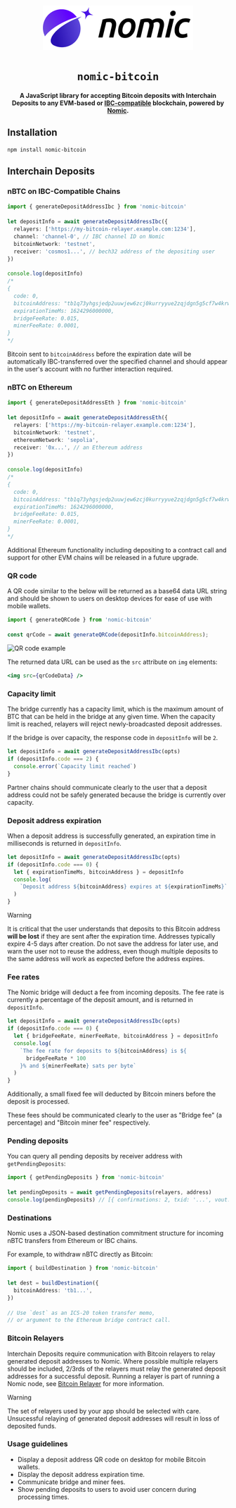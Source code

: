<div align="center">

<picture>
  <source media="(prefers-color-scheme: dark)" srcset="https://raw.githubusercontent.com/nomic-io/nomic/develop/nomic-logo-dark-100.png">
  <source media="(prefers-color-scheme: light)" srcset="https://raw.githubusercontent.com/nomic-io/nomic/develop/nomic-logo-100.png">
  <img alt="Nomic" src="https://raw.githubusercontent.com/nomic-io/nomic/develop/nomic-logo-100.png">
</picture>

  <h1><code>nomic-bitcoin</code></h1>

<strong>A JavaScript library for accepting Bitcoin deposits with Interchain Deposits to any EVM-based or <a
  href="https://www.ibcprotocol.dev">IBC-compatible</a> blockchain, powered by <a
  href="https://nomic.io">Nomic</a>.</strong>

</div>

## Installation

```
npm install nomic-bitcoin
```

## Interchain Deposits

### nBTC on IBC-Compatible Chains

```typescript
import { generateDepositAddressIbc } from 'nomic-bitcoin'

let depositInfo = await generateDepositAddressIbc({
  relayers: ['https://my-bitcoin-relayer.example.com:1234'],
  channel: 'channel-0', // IBC channel ID on Nomic
  bitcoinNetwork: 'testnet',
  receiver: 'cosmos1...', // bech32 address of the depositing user
})

console.log(depositInfo)
/*
{
  code: 0,
  bitcoinAddress: "tb1q73yhgsjedp2uuwjew6zcj0kurryyue2zqjdgn5g5cf7w4krwgtusgsmpku",
  expirationTimeMs: 1624296000000,
  bridgeFeeRate: 0.015,
  minerFeeRate: 0.0001,
}
*/
```

Bitcoin sent to `bitcoinAddress` before the expiration date will be automatically IBC-transferred over the specified channel and should appear in the user's account with no further interaction required.

### nBTC on Ethereum

```typescript
import { generateDepositAddressEth } from 'nomic-bitcoin'

let depositInfo = await generateDepositAddressEth({
  relayers: ['https://my-bitcoin-relayer.example.com:1234'],
  bitcoinNetwork: 'testnet',
  ethereumNetwork: 'sepolia',
  receiver: '0x...', // an Ethereum address
})

console.log(depositInfo)
/*
{
  code: 0,
  bitcoinAddress: "tb1q73yhgsjedp2uuwjew6zcj0kurryyue2zqjdgn5g5cf7w4krwgtusgsmpku",
  expirationTimeMs: 1624296000000,
  bridgeFeeRate: 0.015,
  minerFeeRate: 0.0001,
}
*/
```
Additional Ethereum functionality including depositing to a contract call and support for other EVM chains will be released in a future upgrade.

### QR code

A QR code similar to the below will be returned as a base64 data URL string and should be shown to users on desktop devices for ease of use with mobile wallets.

```typescript
import { generateQRCode } from 'nomic-bitcoin'

const qrCode = await generateQRCode(depositInfo.bitcoinAddress);
```

![QR code example](https://raw.githubusercontent.com/nomic-io/nomic-bitcoin-js/main/qr-code-styling.png)

The returned data URL can be used as the `src` attribute on `img` elements:
```jsx
<img src={qrCodeData} />
```


### Capacity limit

The bridge currently has a capacity limit, which is the maximum amount of BTC that can be held in the bridge at any given time. When the capacity limit is reached, relayers will reject newly-broadcasted deposit addresses.

If the bridge is over capacity, the response code in `depositInfo` will be `2`.

```typescript
let depositInfo = await generateDepositAddressIbc(opts)
if (depositInfo.code === 2) {
  console.error(`Capacity limit reached`)
}
```

Partner chains should communicate clearly to the user that a deposit address could not be safely generated because the bridge is currently over capacity.

### Deposit address expiration

When a deposit address is successfully generated, an expiration time in milliseconds is returned in `depositInfo`.

```typescript
let depositInfo = await generateDepositAddressIbc(opts)
if (depositInfo.code === 0) {
  let { expirationTimeMs, bitcoinAddress } = depositInfo
  console.log(
    `Deposit address ${bitcoinAddress} expires at ${expirationTimeMs}`
  )
}
```

> [!WARNING]
>It is critical that the user understands that deposits to this Bitcoin address **will be lost** if they are sent after the expiration time. Addresses typically expire 4-5 days after creation. Do not save the address for later use, and warn the user not to reuse the address, even though multiple deposits to the same address will work as expected before the address expires.

### Fee rates

The Nomic bridge will deduct a fee from incoming deposits. The fee rate is currently a percentage of the deposit amount, and is returned in `depositInfo`.

```typescript
let depositInfo = await generateDepositAddressIbc(opts)
if (depositInfo.code === 0) {
  let { bridgeFeeRate, minerFeeRate, bitcoinAddress } = depositInfo
  console.log(
    `The fee rate for deposits to ${bitcoinAddress} is ${
      bridgeFeeRate * 100
    }% and ${minerFeeRate} sats per byte`
  )
}
```

Additionally, a small fixed fee will deducted by Bitcoin miners before the deposit is processed.

These fees should be communicated clearly to the user as "Bridge fee" (a percentage) and "Bitcoin miner fee" respectively.

### Pending deposits

You can query all pending deposits by receiver address with `getPendingDeposits`:

```typescript
import { getPendingDeposits } from 'nomic-bitcoin'

let pendingDeposits = await getPendingDeposits(relayers, address)
console.log(pendingDeposits) // [{ confirmations: 2, txid: '...', vout: 1, amount: 100000, height: 812000 }]
```

### Destinations

Nomic uses a JSON-based destination commitment structure for incoming nBTC
transfers from Ethereum or IBC chains.

For example, to withdraw nBTC directly as Bitcoin:
```typescript
import { buildDestination } from 'nomic-bitcoin'

let dest = buildDestination({
  bitcoinAddress: 'tb1...',
})

// Use `dest` as an ICS-20 token transfer memo,
// or argument to the Ethereum bridge contract call.
```

### Bitcoin Relayers

Interchain Deposits require communication with Bitcoin relayers to relay generated deposit addresses to Nomic. Where possible multiple relayers should be included, 2/3rds of the relayers must relay the generated deposit addresses for a successful deposit. Running a relayer is part of running a Nomic node, see [Bitcoin Relayer](https://docs.nomic.io/00-03-bitcoin-relayer.html) for more information.

> [!WARNING]
> The set of relayers used by your app should be selected with care. Unsucessful relaying of generated deposit addresses will result in loss of deposited funds.

### Usage guidelines

- Display a deposit address QR code on desktop for mobile Bitcoin wallets.
- Display the deposit address expiration time.
- Communicate bridge and miner fees.
- Show pending deposits to users to avoid user concern during processing times.